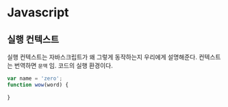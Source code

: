 # Javascript

## 실행 컨텍스트

실행 컨텍스트는 자바스크립트가 왜 그렇게 동작하는지 우리에게 설명해준다. 컨텍스트는 번역하면 `문맥` 임. 코드의 실행 환경이다.

```js
var name = 'zero';
function wow(word) {
  
}
```

